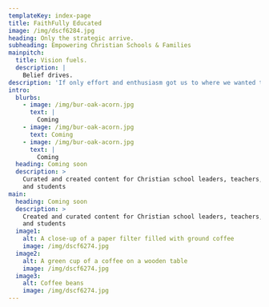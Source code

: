 ```yaml
---
templateKey: index-page
title: FaithFully Educated
image: /img/dscf6284.jpg
heading: Only the strategic arrive.
subheading: Empowering Christian Schools & Families
mainpitch:
  title: Vision fuels.
  description: |
    Belief drives.
description: 'If only effort and enthusiasm got us to where we wanted to go. '
intro:
  blurbs:
    - image: /img/bur-oak-acorn.jpg
      text: |
        Coming
    - image: /img/bur-oak-acorn.jpg
      text: Coming
    - image: /img/bur-oak-acorn.jpg
      text: |
        Coming
  heading: Coming soon
  description: >
    Curated and created content for Christian school leaders, teachers, parents,
    and students
main:
  heading: Coming soon
  description: >
    Created and curated content for Christian school leaders, teachers, parents,
    and students
  image1:
    alt: A close-up of a paper filter filled with ground coffee
    image: /img/dscf6274.jpg
  image2:
    alt: A green cup of a coffee on a wooden table
    image: /img/dscf6274.jpg
  image3:
    alt: Coffee beans
    image: /img/dscf6274.jpg
---
```

